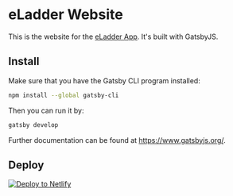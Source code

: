 # eLadder Website

This is the website for the [eLadder App](https://eladder-app.com). It's built with GatsbyJS.

## Install

Make sure that you have the Gatsby CLI program installed:

```sh
npm install --global gatsby-cli
```

Then you can run it by:

```sh
gatsby develop
```

Further documentation can be found at https://www.gatsbyjs.org/.

## Deploy

[![Deploy to Netlify](https://www.netlify.com/img/deploy/button.svg)](https://app.netlify.com/start/deploy?repository=https://github.com/gatsbyjs/gatsby-starter-default)
